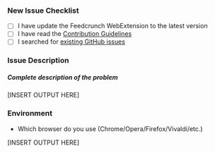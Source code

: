 ### New Issue Checklist

- [ ] I have update the Feedcrunch WebExtension to the latest version
- [ ] I have read the [Contribution Guidelines](https://github.com/DEKHTIARJonathan/Feedcrunch.IO-WebExtension/blob/master/CONTRIBUTING.md)
- [ ] I searched for [existing GitHub issues](https://github.com/DEKHTIARJonathan/Feedcrunch.IO-WebExtension/issues)

### Issue Description

##### Complete description of the problem

[INSERT OUTPUT HERE]

### Environment

- Which browser do you use (Chrome/Opera/Firefox/Vivaldi/etc.)

[INSERT OUTPUT HERE]
